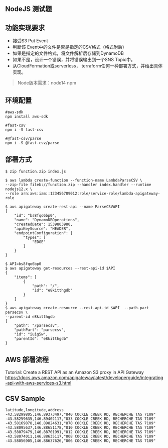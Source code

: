 NodeJS 测试题
----

功能实现要求
----
* 接受S3 Put Event
* 判断该 Event中的文件是否是指定的CSV格式（格式附后）
* 如果是指定的文件格式，将文件解析后存储到DynamoDB
* 如果不是，设计一个错误，并将错误输出到一个SNS Topic中。
* 从CloudFormation或serverless， terraform任何一种部署方式，并给出具体实现。

> Node版本需求：node14  npm

环境配置
-----
```
#aws-sdk
npm install aws-sdk 

#fast-csv
npm i -S fast-csv

#@fast-csv/parse
npm i -S @fast-csv/parse
```

部署方式
-----
```
$ zip function.zip index.js

$ aws lambda create-function --function-name LambdaParseCSV \
--zip-file fileb://function.zip --handler index.handler --runtime nodejs12.x \
--role arn:aws:iam::123456789012:role/service-role/lambda-apigateway-role

```
```
$ aws apigateway create-rest-api --name ParseCSVAPI
{
    "id": "bs8fqo6bp0",
    "name": "DynamoDBOperations",
    "createdDate": 1539803980,
    "apiKeySource": "HEADER",
    "endpointConfiguration": {
        "types": [
            "EDGE"
        ]
    }
}
```
```
$ API=bs8fqo6bp0
$ aws apigateway get-resources --rest-api-id $API
{
    "items": [
        {
            "path": "/",
            "id": "e8kitthgdb"
        }
    ]
}
$ aws apigateway create-resource --rest-api-id $API  --path-part parsecsv \
--parent-id e8kitthgdb
{
    "path": "/parsecsv",
    "pathPart": "parsecsv",
    "id": "iuig5w",
    "parentId": "e8kitthgdb"
}
```

AWS 部署流程
-----
Tutorial: Create a REST API as an Amazon S3 proxy in API Gateway
https://docs.aws.amazon.com/apigateway/latest/developerguide/integrating-api-with-aws-services-s3.html

CSV Sample
-----
```
latitude,longitude,address
-43.58299805,146.89373497,"840 COCKLE CREEK RD, RECHERCHE TAS 7109"
-43.58259635,146.89402117,"833 COCKLE CREEK RD, RECHERCHE TAS 7109"
-43.58169878,146.89824631,"870 COCKLE CREEK RD, RECHERCHE TAS 7109"
-43.58095637,146.88651178,"810 COCKLE CREEK RD, RECHERCHE TAS 7109"
-43.58079479,146.88701991,"812 COCKLE CREEK RD, RECHERCHE TAS 7109"
-43.58074011,146.88635117,"808 COCKLE CREEK RD, RECHERCHE TAS 7109"
-43.58056905,146.88637626,"806 COCKLE CREEK RD, RECHERCHE TAS 7109"
```
